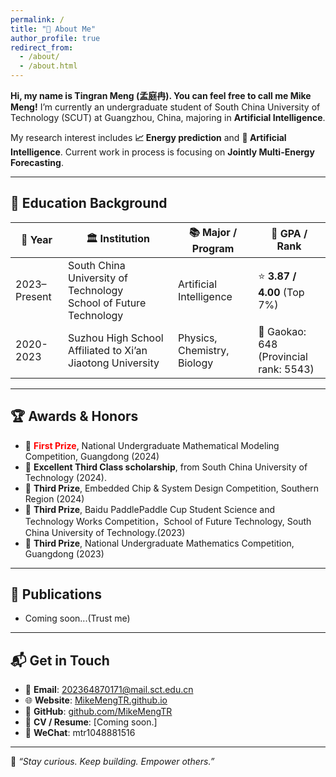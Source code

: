 ```yaml
---
permalink: /
title: "💼 About Me"
author_profile: true
redirect_from: 
  - /about/
  - /about.html
---
```

**Hi, my name is Tingran Meng (孟庭冉). You can feel free to call me Mike Meng!** I’m currently an undergraduate student of South China University of Technology (SCUT) at Guangzhou, China, majoring in **Artificial Intelligence**. 

My research interest includes **📈 Energy prediction** and **🧠 Artificial Intelligence**. Current work in process is focusing on **Jointly Multi-Energy Forecasting**.

---
## 🏫 Education Background

| 📅 Year        | 🏛️ Institution                                         | 📚 Major / Program           | 🎯 GPA / Rank                |
|---------------|---------------------------------------------------------|------------------------------|------------------------------|
| 2023–Present  |South China University of Technology <br> School of Future Technology            | Artificial Intelligence              | ⭐ **3.87 / 4.00** (Top 7%)   |
| 2020-2023     | Suzhou High School Affiliated to Xi’an Jiaotong University                     | Physics, Chemistry, Biology           | 📝 Gaokao: 648 <br>(Provincial rank: 5543)     |

---
## 🏆 Awards & Honors
- 🥇 <span style="color:red">**First Prize**</span>, National Undergraduate Mathematical Modeling Competition, Guangdong (2024)
- 🧮 **Excellent Third Class scholarship**, from South China University of Technology (2024).
- 🥉 **Third Prize**, Embedded Chip & System Design Competition, Southern Region (2024)
- 🥉 **Third Prize**, Baidu PaddlePaddle Cup Student Science and Technology Works Competition，School of Future Technology, South China University of Technology.(2023)
- 🥉 **Third Prize**, National Undergraduate Mathematics Competition, Guangdong (2023)

---
## 📝 Publications
- Coming soon...(Trust me)

---
## 📬 Get in Touch
- 📧 **Email**: [202364870171@mail.sct.edu.cn](mailto:202364870171@mail.sct.edu.cn)
- 🌐 **Website**: [MikeMengTR.github.io](https://MikeMengTR.github.io)
- 🐙 **GitHub**: [github.com/MikeMengTR](https://github.com/MikeMengTR)
- 🧾 **CV / Resume**: [Coming soon.]
- 💬 **WeChat**: mtr1048881516

---
📌 *“Stay curious. Keep building. Empower others.”*
